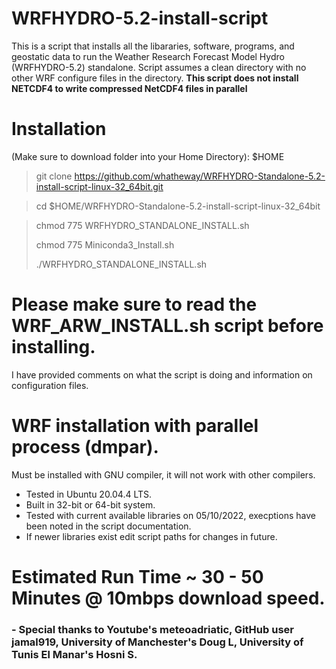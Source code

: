 # WRFHYDRO-5.2-install-script
This is a script that installs all the libararies, software, programs, and geostatic data to run the Weather Research Forecast Model Hydro (WRFHYDRO-5.2) standalone. 
Script assumes a clean directory with no other WRF configure files in the directory.
**This script does not install NETCDF4 to write compressed NetCDF4 files in parallel**

# Installation 
(Make sure to download folder into your Home Directory): $HOME


> git clone https://github.com/whatheway/WRFHYDRO-Standalone-5.2-install-script-linux-32_64bit.git

> cd $HOME/WRFHYDRO-Standalone-5.2-install-script-linux-32_64bit

> chmod 775 WRFHYDRO_STANDALONE_INSTALL.sh
> 
> chmod 775 Miniconda3_Install.sh
>
> ./WRFHYDRO_STANDALONE_INSTALL.sh

# Please make sure to read the WRF_ARW_INSTALL.sh script before installing.  
I have provided comments on what the script is doing and information on configuration files.


# WRF installation with parallel process (dmpar).
Must be installed with GNU compiler, it will not work with other compilers.


- Tested in Ubuntu 20.04.4 LTS.
- Built in 32-bit or 64-bit system.
- Tested with current available libraries on 05/10/2022, execptions have been noted in the script documentation. 
- If newer libraries exist edit script paths for changes in future.


# Estimated Run Time ~ 30 - 50 Minutes @ 10mbps download speed.
### - Special thanks to  Youtube's meteoadriatic, GitHub user jamal919, University of Manchester's  Doug L, University of Tunis El Manar's Hosni S.


